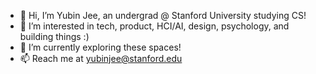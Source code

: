 - 👋 Hi, I’m Yubin Jee, an undergrad @ Stanford University studying CS!
- 👀 I’m interested in tech, product, HCI/AI, design, psychology, and building things :) 
- 🌱 I’m currently exploring these spaces!
- 📫 Reach me at yubinjee@stanford.edu

<!---
yubinjee0310/yubinjee0310 is a ✨ special ✨ repository because its `README.md` (this file) appears on your GitHub profile.
You can click the Preview link to take a look at your changes.
--->
